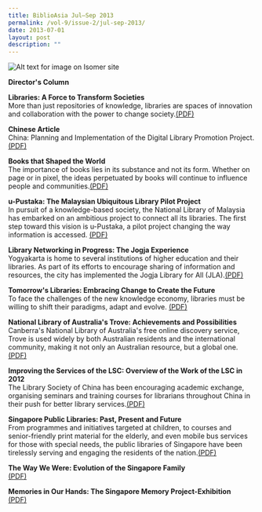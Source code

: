 ```yaml
---
title: BiblioAsia Jul–Sep 2013
permalink: /vol-9/issue-2/jul-sep-2013/
date: 2013-07-01
layout: post
description: ""
---
```



![Alt text for image on Isomer site](/images/covers/ba9-2.jpg)

**Director's Column**

**Libraries: A Force to Transform Societies**<br>
More than just repositories of knowledge, libraries are spaces of innovation and collaboration with the power to change society.[(PDF)](/files/pdf/vol-9/issue-2/v9-issue2_LibrariesSocieties.pdf)

**Chinese Article**<br>
China: Planning and Implementation of the Digital Library Promotion Project.[(PDF)](/files/pdf/vol-9/issue-2/v9-issue2_ChinaPlanning.pdf)

**Books that Shaped the World**<br>
The importance of books lies in its substance and not its form. Whether on page or in pixel, the ideas perpetuated by books will continue to influence people and communities.[(PDF)](/files/pdf/vol-9/issue-2/v9-issue2_BooksWorld.pdf)

**u-Pustaka: The Malaysian Ubiquitous Library Pilot Project**<br>
In pursuit of a knowledge-based society, the National Library of Malaysia has embarked on an ambitious project to connect all its libraries. The first step toward this vision is u-Pustaka, a pilot project changing the way information is accessed. [(PDF)](/files/pdf/vol-9/issue-2/v9-issue2_uPustaka.pdf)

**Library Networking in Progress: The Jogja Experience**<br>
Yogyakarta is home to several institutions of higher education and their libraries. As part of its efforts to encourage sharing of information and resources, the city has implemented the Jogja Library for All (JLA).[(PDF)](/files/pdf/vol-9/issue-2/v9-issue2_JogjaExperience.pdf)

**Tomorrow's Libraries: Embracing Change to Create the Future**<br>
To face the challenges of the new knowledge economy, libraries must be willing to shift their paradigms, adapt and evolve. [(PDF)](/files/pdf/vol-9/issue-2/v9-issue2_TomorrowLibraries.pdf)

**National Library of Australia's Trove: Achievements and Possibilities**<br>
Canberra's National Library of Australia's free online discovery service, Trove is used widely by both Australian residents and the international community, making it not only an Australian resource, but a global one. [(PDF)](/files/pdf/vol-9/issue-2/v9-issue2_AustraliaTrove.pdf)

**Improving the Services of the LSC: Overview of the Work of the LSC in 2012**<br>
The Library Society of China has been encouraging academic exchange, organising seminars and training courses for librarians throughout China in their push for better library services.[(PDF)](/files/pdf/vol-9/issue-2/v9-issue2_LibraryChina.pdf)

**Singapore Public Libraries: Past, Present and Future**<br>
From programmes and initiatives targeted at children, to courses and senior-friendly print material for the elderly, and even mobile bus services for those with special needs, the public libraries of Singapore have been tirelessly serving and engaging the residents of the nation.[(PDF)](/files/pdf/vol-9/issue-2/v9-issue2_PublicLibraries.pdf)

**The Way We Were: Evolution of the Singapore Family**<br>[(PDF)](/files/pdf/vol-9/issue-2/v9-issue2_SingaporeFamily.pdf)

**Memories in Our Hands: The Singapore Memory Project-Exhibition**<br>[(PDF)](/files/pdf/vol-9/issue-2/v9-issue2_MemoriesHands.pdf)